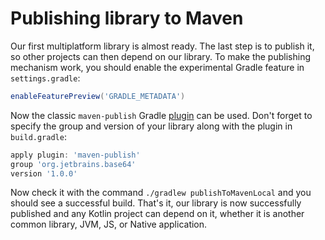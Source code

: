 # Publishing library to Maven

Our first multiplatform library is almost ready. The last step is to publish it, so other projects can then depend on our library.
To make the publishing mechanism work, you should enable the experimental Gradle feature in `settings.gradle`:

<div class="language-kotlin" markdown="1" mode="groovy" theme="idea" data-highlight-only>

```groovy
enableFeaturePreview('GRADLE_METADATA')
```

</div>


Now the classic `maven-publish` Gradle [plugin](https://docs.gradle.org/current/userguide/publishing_maven.html) can be used.
Don't forget to specify the group and version of your library along with the plugin in `build.gradle`:

<div class="language-kotlin" markdown="1" mode="groovy" theme="idea" data-highlight-only>

```groovy
apply plugin: 'maven-publish'
group 'org.jetbrains.base64'
version '1.0.0'
```

</div>

Now check it with the command `./gradlew publishToMavenLocal` and you should see a successful build. 
That's it, our library is now successfully published and any Kotlin project can depend on it, whether it is another common library, JVM, JS, or Native application.

